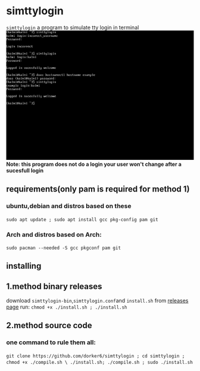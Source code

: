 # simttylogin
`simttylogin` a program to simulate tty login in terminal
![screenscot from tty](simttylogin.png "Picture") 
__Note: this program does not do a login your user won't change after a sucesfull login__
## requirements(only pam is required for method 1)
### ubuntu,debian and distros based on these
`sudo apt update ; sudo apt install gcc pkg-config pam git`
### Arch and distros based on Arch:
`sudo pacman --needed -S gcc pkgconf pam git`
## installing
## 1.method binary releases
download `simttylogin-bin`,`simttylogin.conf`and `install.sh` from [releases page](https://github.com/dorker6/simttylogin/releases)
run: `chmod +x ./install.sh ; ./install.sh`
## 2.method source code
### one command to rule them all:
`git clone https://github.com/dorker6/simttylogin ; cd simttylogin ; chmod +x ./compile.sh \
./install.sh; ./compile.sh ; sudo ./install.sh`
